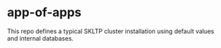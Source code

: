 # app-of-apps
This repo defines a typical SKLTP cluster installation using default values and internal databases.

